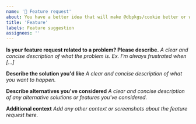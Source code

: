 ```yaml
---
name: '🚀 Feature request'
about: You have a better idea that will make @dbpkgs/cookie better or want to discuss some aspect of the software
title: 'Feature'
labels: Feature suggestion
assignees: ''
---
```


**Is your feature request related to a problem? Please describe.**
_A clear and concise description of what the problem is. Ex. I'm always frustrated when [...]_

**Describe the solution you'd like**
_A clear and concise description of what you want to happen._

**Describe alternatives you've considered**
_A clear and concise description of any alternative solutions or features you've considered._

**Additional context**
_Add any other context or screenshots about the feature request here._
